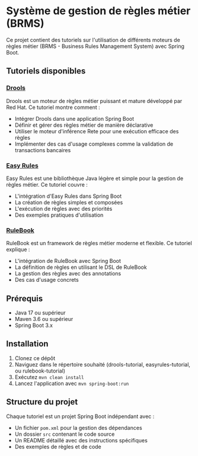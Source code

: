# Système de gestion de règles métier (BRMS)

Ce projet contient des tutoriels sur l'utilisation de différents moteurs de règles métier (BRMS - Business Rules Management System) avec Spring Boot.

## Tutoriels disponibles

### [Drools](drools-tutorial)
Drools est un moteur de règles métier puissant et mature développé par Red Hat. Ce tutoriel montre comment :
- Intégrer Drools dans une application Spring Boot
- Définir et gérer des règles métier de manière déclarative
- Utiliser le moteur d'inférence Rete pour une exécution efficace des règles
- Implémenter des cas d'usage complexes comme la validation de transactions bancaires

### [Easy Rules](easyrules-tutorial)
Easy Rules est une bibliothèque Java légère et simple pour la gestion de règles métier. Ce tutoriel couvre :
- L'intégration d'Easy Rules dans Spring Boot
- La création de règles simples et composées
- L'exécution de règles avec des priorités
- Des exemples pratiques d'utilisation

### [RuleBook](rulebook-tutorial)
RuleBook est un framework de règles métier moderne et flexible. Ce tutoriel explique :
- L'intégration de RuleBook avec Spring Boot
- La définition de règles en utilisant le DSL de RuleBook
- La gestion des règles avec des annotations
- Des cas d'usage concrets

## Prérequis
- Java 17 ou supérieur
- Maven 3.6 ou supérieur
- Spring Boot 3.x

## Installation
1. Clonez ce dépôt
2. Naviguez dans le répertoire souhaité (drools-tutorial, easyrules-tutorial, ou rulebook-tutorial)
3. Exécutez `mvn clean install`
4. Lancez l'application avec `mvn spring-boot:run`

## Structure du projet
Chaque tutoriel est un projet Spring Boot indépendant avec :
- Un fichier `pom.xml` pour la gestion des dépendances
- Un dossier `src` contenant le code source
- Un README détaillé avec des instructions spécifiques
- Des exemples de règles et de code
